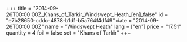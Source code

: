 +++
title = "2014-09-26T00:00:00Z_Khans_of_Tarkir_Windswept_Heath_[en]_false"
id = "e7b28650-cddc-4878-b1d1-b5a764f4df49"
date = "2014-09-26T00:00:00Z"
name = "Windswept Heath"
lang = ["en"]
price = "17.51"
quantity = 4
foil = false
set = "Khans of Tarkir"
+++
